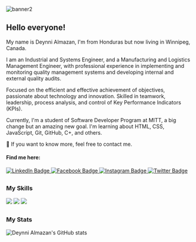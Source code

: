 ![banner2](https://user-images.githubusercontent.com/123532871/221482133-ef789093-6693-4c49-ab09-c79805f6c1b2.jpg)

## Hello everyone! 

My name is Deynni Almazan, I'm from Honduras but now 
living in Winnipeg, Canada. 

I am an Industrial and Systems Engineer, and a Manufacturing and Logistics Management Engineer, 
with professional experience in implementing and monitoring quality management systems and
developing internal and external quality audits. 

Focused on the efficient and effective achievement of objectives, passionate about 
technology and innovation. Skilled in teamwork, leadership, process analysis, and control of
Key Performance Indicators (KPIs).

Currently, I'm a student of Software Developer Program at MITT, a big change but an amazing new goal. 
I'm learning about HTML, CSS, JavaScript, Git, GitHub, C+, and others.

💬 If you want to know more, feel free to contact me.

#### Find me here:

<div id="badges">
  <a href="https://www.linkedin.com/in/deynnialmazanmonroy/">
    <img src="https://img.shields.io/badge/LinkedIn-blue?style=for-the-badge&logo=linkedin&logoColor=white" alt="LinkedIn Badge"/>
  </a>
  <a href="https://www.facebook.com/drosby.a">
    <img src="https://img.shields.io/badge/Facebook-1877F2?style=for-the-badge&logo=facebook&logoColor=white" alt="Facebook Badge"/>
  </a>
   <a href="https://www.instagram.com/deynnialmazan/">
    <img src="https://img.shields.io/badge/Instagram-E4405F?style=for-the-badge&logo=instagram&logoColor=white" alt="Instagram Badge"/>
  </a>
  <a href="https://twitter.com/deynnialmazan">
    <img src="https://img.shields.io/badge/Twitter-blue?style=for-the-badge&logo=twitter&logoColor=white" alt="Twitter Badge"/>
  </a>
</div>

##

### My Skills
![](https://img.shields.io/badge/web-html-informational?style=for-the-badge&logo=html5&logoColor=white&color=81ffff)
![](https://img.shields.io/badge/web-css-informational?style=for-the-badge&logo=css3&logoColor=white&color=81ffff)
![](https://img.shields.io/badge/code-javascript-informational?style=for-the-badge&logo=javascript&logoColor=white&color=81ffff)

##

### My Stats

![Deynni Almazan's GitHub stats](https://github-readme-stats.vercel.app/api?username=deynnialmazan&show_icons=true&theme=react)

